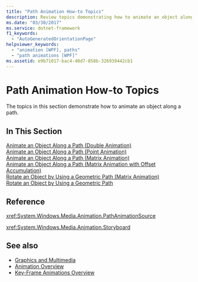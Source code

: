```yaml
---
title: "Path Animation How-to Topics"
description: Review topics demonstrating how to animate an object along a path in Windows Presentation Foundation (WPF).
ms.date: "03/30/2017"
ms.service: dotnet-framework
f1_keywords: 
  - "AutoGeneratedOrientationPage"
helpviewer_keywords: 
  - "animation [WPF], paths"
  - "path animations [WPF]"
ms.assetid: e9b71017-bac4-40d7-858b-326939442cb1
---
```

# Path Animation How-to Topics

The topics in this section demonstrate how to animate an object along a path.  
  
## In This Section  

[Animate an Object Along a Path (Double Animation)](how-to-animate-an-object-along-a-path-double-animation.md)  
[Animate an Object Along a Path (Point Animation)](how-to-animate-an-object-along-a-path-point-animation.md)  
[Animate an Object Along a Path (Matrix Animation)](how-to-animate-an-object-along-a-path-matrix-animation.md)  
[Animate an Object Along a Path (Matrix Animation with Offset Accumulation)](animate-an-object-along-a-path-matrix-animation-with-offset.md)  
[Rotate an Object by Using a Geometric Path (Matrix Animation)](how-to-rotate-an-object-by-using-a-geometric-path-matrix-animation.md)  
[Rotate an Object by Using a Geometric Path](how-to-rotate-an-object-by-using-a-geometric-path.md)  
  
## Reference  

<xref:System.Windows.Media.Animation.PathAnimationSource>  
  
<xref:System.Windows.Media.Animation.Storyboard>  
  
## See also

- [Graphics and Multimedia](index.md)
- [Animation Overview](animation-overview.md)
- [Key-Frame Animations Overview](key-frame-animations-overview.md)
